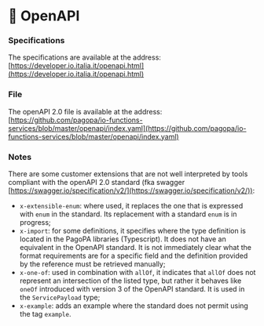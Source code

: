 # 📐 OpenAPI

### **Specifications**

The specifications are available at the address: [https://developer.io.italia.it/openapi.html](https://developer.io.italia.it/openapi.html)

### **File**

The openAPI 2.0 file is available at the address: [https://github.com/pagopa/io-functions-services/blob/master/openapi/index.yaml](https://github.com/pagopa/io-functions-services/blob/master/openapi/index.yaml)

### Notes

There are some customer extensions that are not well interpreted by tools compliant with the openAPI 2.0 standard (fka swagger [https://swagger.io/specification/v2/](https://swagger.io/specification/v2/)):

* `x-extensible-enum`: where used, it replaces the one that is expressed with `enum` in the standard. Its replacement with a standard `enum` is in progress;
* `x-import`: for some definitions, it specifies where the type definition is located in the PagoPA libraries (Typescript). It does not have an equivalent in the OpenAPI standard. It is not immediately clear what the format requirements are for a specific field and the definition provided by the reference must be retrieved manually;
* `x-one-of`: used in combination with `allOf`, it indicates that `allOf` does not represent an intersection of the listed type, but rather it behaves like `oneOf` introduced with version 3 of the OpenAPI standard. It is used in the `ServicePayload` type;
* `x-example`: adds an example where the standard does not permit using the tag `example`.
